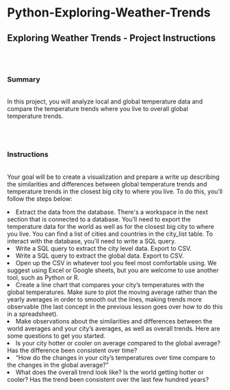 # Python-Exploring-Weather-Trends

<h2>Exploring Weather Trends - Project Instructions </h2>
<br><br><h3>Summary</h3>
<br>In this project, you will analyze local and global temperature data and compare the temperature trends where you live to overall global temperature trends.

<br><br><h3>Instructions</h3>
<br>Your goal will be to create a visualization and prepare a write up describing the similarities and differences between global temperature trends and temperature trends in the closest big city to where you live. To do this, you’ll follow the steps below:

<li>Extract the data from the database. There's a workspace in the next section that is connected to a database. You’ll need to export the temperature data for the world as well as for the closest big city to where you live. You can find a list of cities and countries in the city_list table. To interact with the database, you'll need to write a SQL query.
<li>Write a SQL query to extract the city level data. Export to CSV.
<li>Write a SQL query to extract the global data. Export to CSV.
<li>Open up the CSV in whatever tool you feel most comfortable using. We suggest using Excel or Google sheets, but you are welcome to use another tool, such as Python or R.
<li>Create a line chart that compares your city’s temperatures with the global temperatures. Make sure to plot the moving average rather than the yearly averages in order to smooth out the lines, making trends more observable (the last concept in the previous lesson goes over how to do this in a spreadsheet).
<li>Make observations about the similarities and differences between the world averages and your city’s averages, as well as overall trends. Here are some questions to get you started.
<li>Is your city hotter or cooler on average compared to the global average? Has the difference been consistent over time?
<li>“How do the changes in your city’s temperatures over time compare to the changes in the global average?”
<li>What does the overall trend look like? Is the world getting hotter or cooler? Has the trend been consistent over the last few hundred years?
